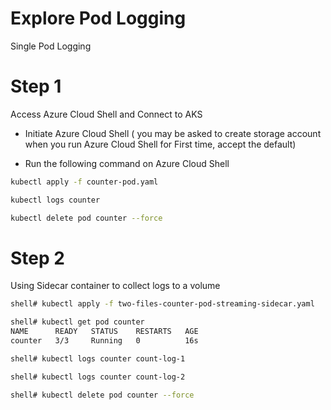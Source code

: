#  Explore Pod Logging


Single Pod Logging
# Step 1 

Access Azure Cloud Shell and Connect to AKS

- Initiate Azure Cloud Shell ( you may be asked to create storage account when you run Azure Cloud Shell for First time, accept the default)

- Run the following command on Azure Cloud Shell

```sh
kubectl apply -f counter-pod.yaml

kubectl logs counter

kubectl delete pod counter --force 

```

# Step 2 

Using Sidecar container to collect logs to a volume 

```sh
shell# kubectl apply -f two-files-counter-pod-streaming-sidecar.yaml

shell# kubectl get pod counter
NAME      READY   STATUS    RESTARTS   AGE
counter   3/3     Running   0          16s

shell# kubectl logs counter count-log-1

shell# kubectl logs counter count-log-2

shell# kubectl delete pod counter --force
```